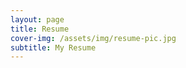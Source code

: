```yaml
---
layout: page
title: Resume
cover-img: /assets/img/resume-pic.jpg
subtitle: My Resume
---
```




<!-- <object data="/assets/docs/Santosh_achary_updated.pdf" type='application/pdf' style="height:200%;width:100%;overflow:hidden;"></object> -->


<object data="/assets/docs/Santosh_achary_updated.pdf" width="1100" height="1000" type='application/pdf'></object>